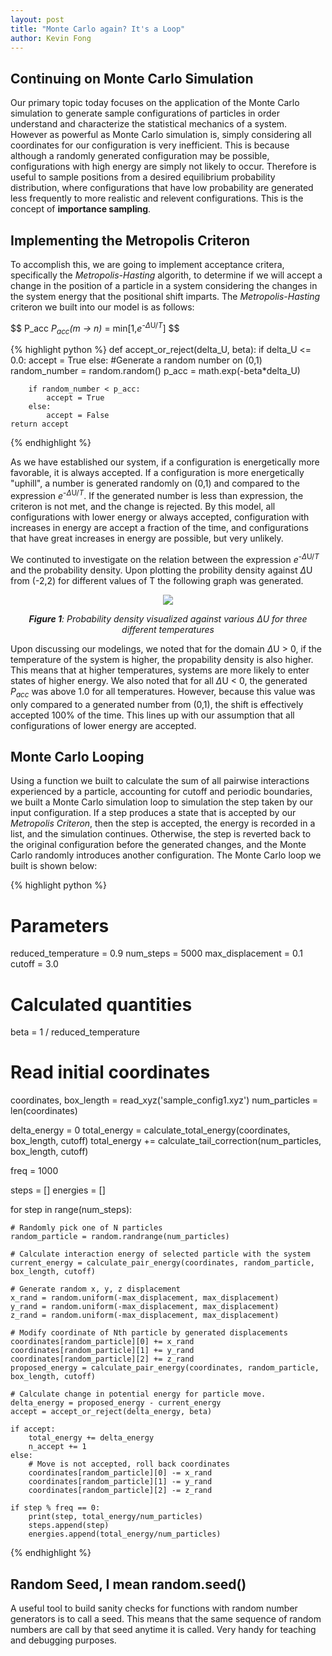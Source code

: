 ```yaml
---
layout: post
title: "Monte Carlo again? It's a Loop"
author: Kevin Fong
---
```

## Continuing on Monte Carlo Simulation

Our primary topic today focuses on the application of the Monte Carlo simulation to generate sample configurations of particles in order understand and characterize the statistical mechanics of a system. However as powerful as Monte Carlo simulation is, simply considering all coordinates for our configuration is very inefficient. This is because although a randomly generated configuration may be possible, configurations with high energy are simply not likely to occur. Therefore is useful to sample positions from a desired equilibrium probability distribution, where configurations that have low probability are generated less frequently to more realistic and relevent configurations. This is the concept of **importance sampling**.

## Implementing the Metropolis Criteron

To accomplish this, we are going to implement acceptance critera, specifically the *Metropolis-Hasting* algorith, to determine if we will accept a change in the position of a particle in a system considering the changes in the system energy that the positional shift imparts. The *Metropolis-Hasting* criteron we built into our model is as follows:

$$ P_acc *P<sub>acc</sub>(m → n)* = min[1,*e*<sup>-$\Delta$U/*T*</sup>] $$

{% highlight python %}
def accept_or_reject(delta_U, beta):
    if delta_U <= 0.0:
        accept = True
    else:
        #Generate a random number on (0,1)
        random_number = random.random()
        p_acc = math.exp(-beta*delta_U)
        
        if random_number < p_acc:
            accept = True
        else:
            accept = False
    return accept
{% endhighlight %}

As we have established our system, if a configuration is energetically more favorable, it is always accepted. If a configuration is more energetically "uphill", a number is generated randomly on (0,1) and compared to the expression *e*<sup>-$\Delta$U/*T*</sup>. If the generated number is less than expression, the criteron is not met, and the change is rejected. By this model, all configurations with lower energy or always accepted, configuration with increases in energy are accept a fraction of the time, and configurations that have great increases in energy are possible, but very unlikely.

We continuted to investigate on the relation between the expression *e*<sup>-$\Delta$U/*T*</sup> and the probability density. Upon plotting the probility density against $\Delta$U from (-2,2) for different values of T the following graph was generated.

<center>

<img src = '{{ "/images/MCTemp.PNG" | relative_url }}'>  

***Figure 1**: Probability density visualized against various $\Delta$U for three different temperatures*
</center>

Upon discussing our modelings, we noted that for the domain $\Delta$U > 0, if the temperature of the system is higher, the propability density is also higher. This means that at higher temperatures, systems are more likely to enter states of higher energy. We also noted that for all $\Delta$U < 0, the generated *P<sub>acc</sub>* was above 1.0 for all temperatures. However, because this value was only compared to a generated number from (0,1), the shift is effectively accepted 100% of the time. This lines up with our assumption that all configurations of lower energy are accepted.

## Monte Carlo Looping

Using a function we built to calculate the sum of all pairwise interactions experienced by a particle, accounting for cutoff and periodic boundaries, we built a Monte Carlo simulation loop to simulation the step taken by our input configuration. If a step produces a state that is accepted by our *Metropolis Criteron*, then the step is accepted, the energy is recorded in a list, and the simulation continues. Otherwise, the step is reverted back to the original configuration before the generated changes, and the Monte Carlo randomly introduces another configuration. The Monte Carlo loop we built is shown below: 

{% highlight python %}
# Parameters
reduced_temperature = 0.9
num_steps = 5000
max_displacement = 0.1
cutoff = 3.0

# Calculated quantities
beta = 1 / reduced_temperature

# Read initial coordinates
coordinates, box_length = read_xyz('sample_config1.xyz')
num_particles = len(coordinates)

delta_energy = 0
total_energy = calculate_total_energy(coordinates, box_length, cutoff)
total_energy += calculate_tail_correction(num_particles, box_length, cutoff)

freq = 1000

steps = []
energies = []

for step in range(num_steps):
    
    # Randomly pick one of N particles
    random_particle = random.randrange(num_particles)
    
    # Calculate interaction energy of selected particle with the system
    current_energy = calculate_pair_energy(coordinates, random_particle, box_length, cutoff)
    
    # Generate random x, y, z displacement
    x_rand = random.uniform(-max_displacement, max_displacement)
    y_rand = random.uniform(-max_displacement, max_displacement)
    z_rand = random.uniform(-max_displacement, max_displacement)
    
    # Modify coordinate of Nth particle by generated displacements
    coordinates[random_particle][0] += x_rand
    coordinates[random_particle][1] += y_rand
    coordinates[random_particle][2] += z_rand
    proposed_energy = calculate_pair_energy(coordinates, random_particle, box_length, cutoff)
    
    # Calculate change in potential energy for particle move.
    delta_energy = proposed_energy - current_energy
    accept = accept_or_reject(delta_energy, beta)
    
    if accept:
        total_energy += delta_energy
        n_accept += 1
    else:
        # Move is not accepted, roll back coordinates
        coordinates[random_particle][0] -= x_rand
        coordinates[random_particle][1] -= y_rand
        coordinates[random_particle][2] -= z_rand
    
    if step % freq == 0:
        print(step, total_energy/num_particles)
        steps.append(step)
        energies.append(total_energy/num_particles)
{% endhighlight %}

## Random Seed, I mean random.seed()

A useful tool to build sanity checks for functions with random number generators is to call a seed. This means that the same sequence of random numbers are call by that seed anytime it is called. Very handy for teaching and debugging purposes.
